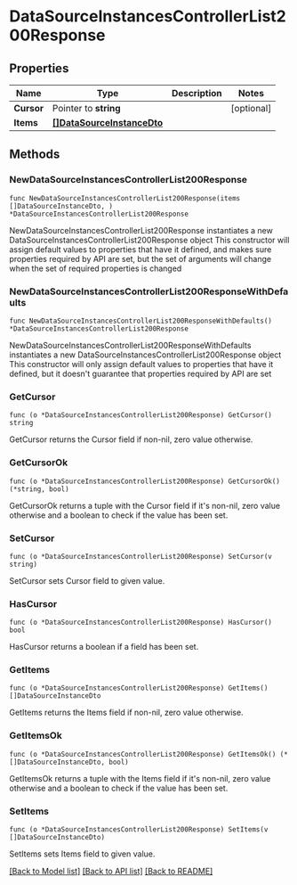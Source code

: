 # DataSourceInstancesControllerList200Response

## Properties

Name | Type | Description | Notes
------------ | ------------- | ------------- | -------------
**Cursor** | Pointer to **string** |  | [optional] 
**Items** | [**[]DataSourceInstanceDto**](DataSourceInstanceDto.md) |  | 

## Methods

### NewDataSourceInstancesControllerList200Response

`func NewDataSourceInstancesControllerList200Response(items []DataSourceInstanceDto, ) *DataSourceInstancesControllerList200Response`

NewDataSourceInstancesControllerList200Response instantiates a new DataSourceInstancesControllerList200Response object
This constructor will assign default values to properties that have it defined,
and makes sure properties required by API are set, but the set of arguments
will change when the set of required properties is changed

### NewDataSourceInstancesControllerList200ResponseWithDefaults

`func NewDataSourceInstancesControllerList200ResponseWithDefaults() *DataSourceInstancesControllerList200Response`

NewDataSourceInstancesControllerList200ResponseWithDefaults instantiates a new DataSourceInstancesControllerList200Response object
This constructor will only assign default values to properties that have it defined,
but it doesn't guarantee that properties required by API are set

### GetCursor

`func (o *DataSourceInstancesControllerList200Response) GetCursor() string`

GetCursor returns the Cursor field if non-nil, zero value otherwise.

### GetCursorOk

`func (o *DataSourceInstancesControllerList200Response) GetCursorOk() (*string, bool)`

GetCursorOk returns a tuple with the Cursor field if it's non-nil, zero value otherwise
and a boolean to check if the value has been set.

### SetCursor

`func (o *DataSourceInstancesControllerList200Response) SetCursor(v string)`

SetCursor sets Cursor field to given value.

### HasCursor

`func (o *DataSourceInstancesControllerList200Response) HasCursor() bool`

HasCursor returns a boolean if a field has been set.

### GetItems

`func (o *DataSourceInstancesControllerList200Response) GetItems() []DataSourceInstanceDto`

GetItems returns the Items field if non-nil, zero value otherwise.

### GetItemsOk

`func (o *DataSourceInstancesControllerList200Response) GetItemsOk() (*[]DataSourceInstanceDto, bool)`

GetItemsOk returns a tuple with the Items field if it's non-nil, zero value otherwise
and a boolean to check if the value has been set.

### SetItems

`func (o *DataSourceInstancesControllerList200Response) SetItems(v []DataSourceInstanceDto)`

SetItems sets Items field to given value.



[[Back to Model list]](../README.md#documentation-for-models) [[Back to API list]](../README.md#documentation-for-api-endpoints) [[Back to README]](../README.md)


